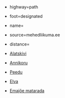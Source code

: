   * highway=path
  * foot=designated
  * name=
  * source=mehedliikuma.ee
  * distance=

  * [Alatskivi](http://osm.org/go/0w8xyU4R--)
  * [Annikoru](http://osm.org/go/0wzbc2nUd-)
  * [Peedu](http://osm.org/go/0wzxi4R5--)
  * [Elva](http://osm.org/go/0wzwfe8XF-)
  * [Emajõe matarada](http://osm.org/go/0w8gbr_t--)